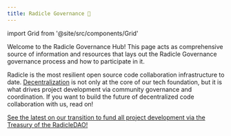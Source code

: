 ```yaml
---
title: Radicle Governance 👋
---
```


import Grid from '@site/src/components/Grid'

Welcome to the Radicle Governance Hub! This page acts as comprehensive source of information and resources that lays out the Radicle Governance governance process and how to participate in it.

Radicle is the most resilient open source code collaboration infrastructure to date. [Decentralization](https://radicle.community/t/the-path-to-increasing-decentralization-within-radicle/2417) is not only at the core of our tech foundation, but it is what drives project development via community governance and coordination. If you want to build the future of decentralized code collaboration with us, read on!

<Grid>
  <div 
    style={{
      gridColumn: '1 / span 2',
      fontSize: '1.2rem',
    }}
  >
    <a href="/governance/transition-dao">
      See the latest on our transition to fund all project development via the Treasury of the RadicleDAO!
    </a>
  </div>
</Grid>
